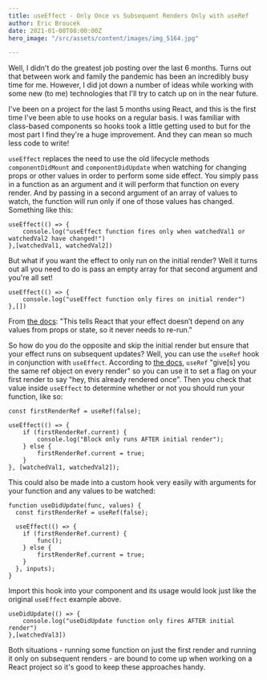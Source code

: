 ```yaml
---
title: useEffect - Only Once vs Subsequent Renders Only with useRef
author: Eric Broucek
date: 2021-01-08T08:00:00Z
hero_image: "/src/assets/content/images/img_5164.jpg"

---
```

Well, I didn't do the greatest job posting over the last 6 months.  Turns out that between work and family the pandemic has been an incredibly busy time for me.  However, I did jot down a number of ideas while working with some new (to me) technologies that I'll try to catch up on in the near future.

I've been on a project for the last 5 months using React, and this is the first time I've been able to use hooks on a regular basis.  I was familiar with class-based components so hooks took a little getting used to but for the most part I find they're a huge improvement.  And they can mean so much less code to write!

`useEffect` replaces the need to use the old lifecycle methods `componentDidMount` and `componentDidUpdate` when watching for changing props or other values in order to perform some side effect.  You simply pass in a function as an argument and it will perform that function on every render.  And by passing in a second argument of an array of values to watch, the function will run only if one of those values has changed.  Something like this:

    useEffect(() => { 
    	console.log("useEffect function fires only when watchedVal1 or watchedVal2 have changed!")
    },[watchedVal1, watchedVal2])

But what if you want the effect to only run on the initial render?  Well it turns out all you need to do is pass an empty array for that second  argument and you're all set!

    useEffect(() => { 
    	console.log("useEffect function only fires on initial render")
    },[])

From [the docs](https://reactjs.org/docs/hooks-effect.html "useEffect docs"): "This tells React that your effect doesn’t depend on any values from props or state, so it never needs to re-run." 

So how do you do the opposite and skip the initial render but ensure that your effect runs on subsequent updates?  Well, you can use the `useRef` hook in conjunction with `useEffect`.  According to [the docs](https://reactjs.org/docs/hooks-reference.html#useref "useRef docs"), `useRef` "give\[s\] you the same ref object on every render" so you can use it to set a flag on your first render to say "hey, this already rendered once".  Then you check that value inside `useEffect` to determine whether or not you should run your function, like so:

    const firstRenderRef = useRef(false);
    
    useEffect(() => {
    	if (firstRenderRef.current) {
        	console.log("Block only runs AFTER initial render");
        } else {
        	firstRenderRef.current = true;
        }
    }, [watchedVal1, watchedVal2]);

This could also be made into a custom hook very easily with arguments for your function and any values to be watched:

    function useDidUpdate(func, values) {
      const firstRenderRef = useRef(false);
    
      useEffect(() => {
        if (firstRenderRef.current) {
        	func();
        } else {
        	firstRenderRef.current = true;
        }
      }, inputs);
    }

Import this hook into your component and its usage would look just like the original `useEffect` example above.

    useDidUpdate(() => { 
    	console.log("useDidUpdate function only fires AFTER initial render")
    },[watchedVal3])

Both situations - running some function on just the first render and running it only on subsequent renders - are bound to come up when working on a React project so it's good to keep these approaches handy.  
